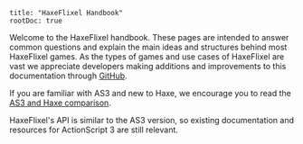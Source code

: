 ```
title: "HaxeFlixel Handbook"
rootDoc: true
```

Welcome to the HaxeFlixel handbook. These pages are intended to answer common questions and explain the main ideas and structures behind most HaxeFlixel games.
As the types of games and use cases of HaxeFlixel are vast we appreciate developers making additions and improvements to this documentation through [GitHub](https://github.com/HaxeFlixel/flixel-docs).

If you are familiar with AS3 and new to Haxe, we encourage you to read the [AS3 and Haxe comparison](http://books.openfl.org/as3-conversion-guide/comparing-haxe-and-actionscript/overview.html).

HaxeFlixel's API is similar to the AS3 version, so existing documentation and resources for ActionScript 3 are still relevant.
